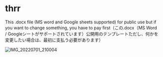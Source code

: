 # thrr
This .docx file (MS word and Google sheets supported) for public use but if you want to change something, you have to pay first（この.docx（MS Word / Googleシートがサポートされています）公開用のテンプレートただし、何かを変更したい場合は、最初に支払う必要があります）

![IMG_20220701_210004](https://user-images.githubusercontent.com/87412214/176930031-de69b970-a280-408d-af74-5098f956db4b.jpg)
